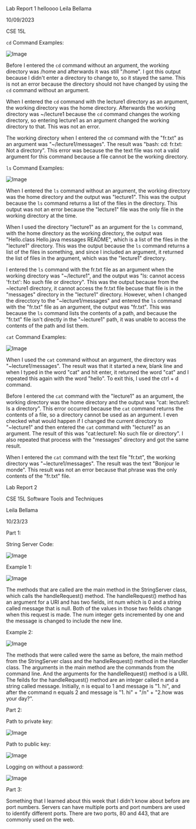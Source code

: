 Lab Report 1
helloooo
Leila Bellama

10/09/2023

CSE 15L 

`cd` Command Examples:

![Image](cd.png)

Before I entered the `cd` command without an argument, the working directory was /home and afterwards it was still "/home". I got this output because I didn't enter a directory to change to, so it stayed the same. 
This is not an error because the directory should not have changed by using the `cd` command without an argument.

When I entered the `cd` command with the lecture1 directory as an argument, the working directory was the home directory. Afterwards the working directory was ~/lecture1 because the `cd` command changes the working directory, so entering lecture1 as an argument changed the working directory to that. This was not an error.

The working directory when I entered the `cd` command with the "fr.txt" as an argument was "~/lecture1/messages". The result was "bash: cd: fr.txt: Not a directory". This error was because the the text file was not a valid argument for this command because a file cannot be the working directory.

`ls` Command Examples:

![Image](ls.png)

When I entered the `ls` command without an argument, the working directory was the home directory and the output was "lecture1". This was the output because the `ls` command returns a list of the files in the directory. This output was not an error because the "lecture1" file was the only file in the working directory at the time.

When I used the directory "lecture1" as an argument for the `ls` command, with the home directory as the working directory, the output was "Hello.class Hello.java messages README", which is a list of the files in the "lecture1" directory. This was the output because the `ls` command returns a list of the files in something, and since I included an argument, it returned the list of files in the argument, which was the "lecture1" directory.

I entered the `ls` command with the fr.txt file as an argument when the working directory was "~/lecture1", and the output was "ls: cannot access 'fr.txt': No such file or directory". This was the output because from the ~lecture1 directory, it cannot access the fr.txt file becuse that file is in the "messages" directory in the "lecture1" directory. However, when I changed the direcctory to the "~lecture1/messages" and entered the `ls` command with the "fr.txt" file as an argument, the output was "fr.txt". This was because the `ls` command lists the contents of a path, and because the "fr.txt" file isn't directly in the "~lecture1" path, it was unable to access the contents of the path and list them.

`cat` Command Examples:

![Image](cat.PNG)


When I used the `cat` command without an argument, the directory was "~lecture1/messages". The result was that it started a new, blank line and when I typed in the word "cat" and hit enter, it returned the word "cat" and I repeated this again with the word "hello". To exit this, I used the ctrl + d command. 

Before I entered the `cat` command with the "lecture1" as an argument, the working directory was the home directory and the output was "cat: lecture1: Is a directory". This error occurred because the `cat` command returns the contents of a file, so a directory cannot be used as an argument. I even checked what would happen if I changed the current directory to "~lecture1" and then entered the `cat` command with "lecture1" as an argument. The result of this was "cat:lecture1: No such file or directory". I also repeated that process with the "messages" directory and got the same result. 

When I entered the `cat` command with the text file "fr.txt", the working directory was "~lecture1/messages". The result was the text "Bonjour le monde". This result was not an error because that phrase was the only contents of the "fr.txt" file.

Lab Report 2

CSE 15L Software Tools and Techniques

Leila Bellama

10/23/23

Part 1:

String Server Code:

![Image](sscode.PNG)

Example 1:

![Image](lab2ex1.PNG)


The methods that are called are the main method in the StringServer class, which calls the handleRequest() method. The handleRequest() method has an argument for a URI and has two fields, int num which is 0 and a string called message that is null. Both of the values in those two feilds change when this request is made. The num integer gets incremented by one and the message is changed to include the new line.

Example 2:

![Image](lab2ex2.PNG)

The methods that were called were the same as before, the main method from the StringServer class and the handleRequest() method in the Handler class. The arguments in the main method are the commands from the command line. And the arguments for the handleRequest() method is a URI. The feilds for the handleRequest() method are an integer called n and a string called message. Initially, n is equal to 1 and message is "1. hi", and after the command n equals 2 and message is "1. hi" + "/n" +  "2.how was your day?". 

Part 2:

Path to private key:

![Image](privateKP.PNG)

Path to public key:

![Image](publicKP.PNG)

Logging on without a password:

![Image](login.PNG)

Part 3:

Something that I learned about this week that I didn't know about before are port numbers. Servers can have multiple ports and port numbers are used to identify different ports. There are two ports, 80 and 443, that are commonly used on the web.

